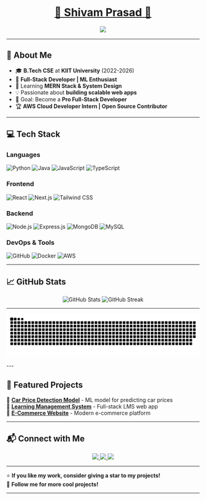 <h1 align="center">
  <a href="#" id="name" onclick="spinName()">🚀 Shivam Prasad 🚀</a>
</h1>

<p align="center">
  <img src="https://readme-typing-svg.herokuapp.com?font=Fira+Code&weight=600&size=22&pause=1000&color=00ADB5&center=true&vCenter=true&width=600&lines=Full+Stack+Developer+%7C+ML+Enthusiast;Passionate+about+Coding+and+Tech!;Building+awesome+projects+one+line+at+a+time!">
</p>

---

## 🌟 About Me
- 🎓 **B.Tech CSE** at **KIIT University** (2022-2026)
- 🚀 **Full-Stack Developer | ML Enthusiast**
- 🌱 Learning **MERN Stack & System Design**
- 💡 Passionate about **building scalable web apps**
- 🎯 Goal: Become a **Pro Full-Stack Developer**
- 🏆 **AWS Cloud Developer Intern | Open Source Contributor**

---

## 💻 Tech Stack
### **Languages**
![Python](https://img.shields.io/badge/Python-3776AB?style=for-the-badge&logo=python&logoColor=white)
![Java](https://img.shields.io/badge/Java-007396?style=for-the-badge&logo=java&logoColor=white)
![JavaScript](https://img.shields.io/badge/JavaScript-F7DF1E?style=for-the-badge&logo=javascript&logoColor=black)
![TypeScript](https://img.shields.io/badge/TypeScript-3178C6?style=for-the-badge&logo=typescript&logoColor=white)

### **Frontend**
![React](https://img.shields.io/badge/React-61DAFB?style=for-the-badge&logo=react&logoColor=black)
![Next.js](https://img.shields.io/badge/Next.js-000000?style=for-the-badge&logo=nextdotjs&logoColor=white)
![Tailwind CSS](https://img.shields.io/badge/Tailwind_CSS-06B6D4?style=for-the-badge&logo=tailwindcss&logoColor=white)

### **Backend**
![Node.js](https://img.shields.io/badge/Node.js-339933?style=for-the-badge&logo=nodedotjs&logoColor=white)
![Express.js](https://img.shields.io/badge/Express.js-000000?style=for-the-badge&logo=express&logoColor=white)
![MongoDB](https://img.shields.io/badge/MongoDB-4EA94B?style=for-the-badge&logo=mongodb&logoColor=white)
![MySQL](https://img.shields.io/badge/MySQL-4479A1?style=for-the-badge&logo=mysql&logoColor=white)

### **DevOps & Tools**
![GitHub](https://img.shields.io/badge/GitHub-181717?style=for-the-badge&logo=github&logoColor=white)
![Docker](https://img.shields.io/badge/Docker-2496ED?style=for-the-badge&logo=docker&logoColor=white)
![AWS](https://img.shields.io/badge/AWS-FF9900?style=for-the-badge&logo=amazonaws&logoColor=white)

---

## 📈 GitHub Stats
<p align="center">
  <img src="https://github-readme-stats.vercel.app/api?username=Shivam-8200&show_icons=true&theme=radical" width="48%" alt="GitHub Stats">
  <img src="https://github-readme-streak-stats.herokuapp.com/?user=Shivam-8200&theme=radical" width="48%" alt="GitHub Streak">
</p>

---
<div align="center">
  
  ![snake gif](https://github.com/Shivam-8200/Shivam-8200/blob/output/github-snake-dark.svg)

</div>
---

## 🚀 Featured Projects
🌟 **[Car Price Detection Model](https://github.com/Shivam-8200/Car-Price-Detection)** - ML model for predicting car prices  
🌟 **[Learning Management System](https://github.com/Shivam-8200/LMS)** - Full-stack LMS web app  
🌟 **[E-Commerce Website](https://github.com/Shivam-8200/E-Commerce)** - Modern e-commerce platform  

---

## 📬 Connect with Me
<p align="center">
  <a href="https://www.linkedin.com/in/shivamprasad/">
    <img src="https://img.shields.io/badge/LinkedIn-0A66C2?style=for-the-badge&logo=linkedin&logoColor=white">
  </a>
  <a href="mailto:shivamprasad@email.com">
    <img src="https://img.shields.io/badge/Email-D14836?style=for-the-badge&logo=gmail&logoColor=white">
  </a>
  <a href="https://github.com/Shivam-8200">
    <img src="https://img.shields.io/badge/GitHub-181717?style=for-the-badge&logo=github&logoColor=white">
  </a>
</p>

---

⭐ **If you like my work, consider giving a star to my projects!**  
🔔 **Follow me for more cool projects!**  

---



















